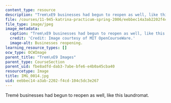```yaml
---
content_type: resource
description: "Trem\xE9 businesses had begun to reopen as well, like this laundromat."
file: /courses/11-945-katrina-practicum-spring-2006/eebbec14a3ab2202f4cd104c5dc3e267_IMG_0014.jpg
file_type: image/jpeg
image_metadata:
  caption: "Trem\xE9 businesses had begun to reopen as well, like this laundromat."
  credit: 'Credit: Image courtesy of MIT OpenCourseWare.'
  image-alt: Businesses reopening.
learning_resource_types: []
ocw_type: OCWImage
parent_title: "Trem\xE9 Images"
parent_type: CourseSection
parent_uid: fbe8adfd-dab3-7abe-bfe6-e4b0a45cba40
resourcetype: Image
title: IMG_0014.jpg
uid: eebbec14-a3ab-2202-f4cd-104c5dc3e267
---
```

Tremé businesses had begun to reopen as well, like this laundromat.

